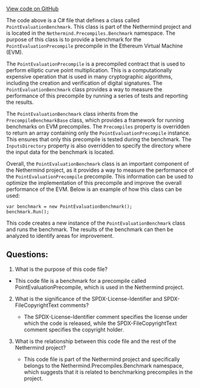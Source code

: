 [View code on GitHub](https://github.com/nethermindeth/nethermind/Nethermind.Precompiles.Benchmark/PointEvaluationBenchmark.cs)

The code above is a C# file that defines a class called `PointEvaluationBenchmark`. This class is part of the Nethermind project and is located in the `Nethermind.Precompiles.Benchmark` namespace. The purpose of this class is to provide a benchmark for the `PointEvaluationPrecompile` precompile in the Ethereum Virtual Machine (EVM).

The `PointEvaluationPrecompile` is a precompiled contract that is used to perform elliptic curve point multiplication. This is a computationally expensive operation that is used in many cryptographic algorithms, including the creation and verification of digital signatures. The `PointEvaluationBenchmark` class provides a way to measure the performance of this precompile by running a series of tests and reporting the results.

The `PointEvaluationBenchmark` class inherits from the `PrecompileBenchmarkBase` class, which provides a framework for running benchmarks on EVM precompiles. The `Precompiles` property is overridden to return an array containing only the `PointEvaluationPrecompile` instance. This ensures that only this precompile is tested during the benchmark. The `InputsDirectory` property is also overridden to specify the directory where the input data for the benchmark is located.

Overall, the `PointEvaluationBenchmark` class is an important component of the Nethermind project, as it provides a way to measure the performance of the `PointEvaluationPrecompile` precompile. This information can be used to optimize the implementation of this precompile and improve the overall performance of the EVM. Below is an example of how this class can be used:

```
var benchmark = new PointEvaluationBenchmark();
benchmark.Run();
```

This code creates a new instance of the `PointEvaluationBenchmark` class and runs the benchmark. The results of the benchmark can then be analyzed to identify areas for improvement.
## Questions: 
 1. What is the purpose of this code file?
   - This code file is a benchmark for a precompile called PointEvaluationPrecompile, which is used in the Nethermind project.

2. What is the significance of the SPDX-License-Identifier and SPDX-FileCopyrightText comments?
   - The SPDX-License-Identifier comment specifies the license under which the code is released, while the SPDX-FileCopyrightText comment specifies the copyright holder.

3. What is the relationship between this code file and the rest of the Nethermind project?
   - This code file is part of the Nethermind project and specifically belongs to the Nethermind.Precompiles.Benchmark namespace, which suggests that it is related to benchmarking precompiles in the project.